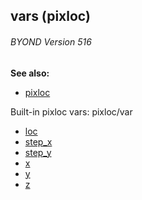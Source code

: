 ## vars (pixloc) 
###### BYOND Version 516
**See also:**
*   [pixloc](/pixloc)


Built-in pixloc vars:
pixloc/var
*   [loc](/pixloc/var/loc)
*   [step_x](/pixloc/var/step_x)
*   [step_y](/pixloc/var/step_y)
*   [x](/pixloc/var/x)
*   [y](/pixloc/var/y)
*   [z](/pixloc/var/z)